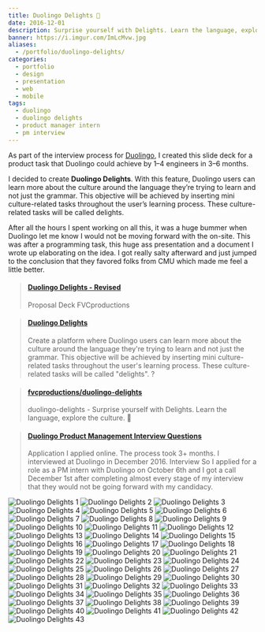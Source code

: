 ```yaml
---
title: Duolingo Delights 🎁
date: 2016-12-01
description: Surprise yourself with Delights. Learn the language, explore the culture.
banner: https://i.imgur.com/ImLcMvw.jpg
aliases:
  - /portfolio/duolingo-delights/
categories:
  - portfolio
  - design
  - presentation
  - web
  - mobile
tags:
  - duolingo
  - duolingo delights
  - product manager intern
  - pm interview
---
```


As part of the interview process for [Duolingo](https://duolingo.com), I created this slide deck for a product task that Duolingo could achieve by 1–4 engineers in 3–6 months.

I decided to create **Duolingo Delights**. With this feature, Duolingo users can learn more about the culture around the language they’re trying to learn and not just the grammar. This objective will be achieved by inserting mini culture-related tasks throughout the user’s learning process. These culture-related tasks will be called delights.

After all the hours I spent working on all this, it was a huge bummer when Duolingo let me know I would not be moving forward with the on-site. This was after a programming task, this huge ass presentation and a document I wrote up elaborating on the idea. I got really salty afterward and just jumped to the conclusion that they favored folks from CMU which made me feel a little better.

<blockquote class="embedly-card"><h4><a href="https://speakerdeck.com/fvcproductions/duolingo-delights-revised-1">Duolingo Delights - Revised</a></h4><p>Proposal Deck FVCproductions</p></blockquote>
<script async src="//cdn.embedly.com/widgets/platform.js" charset="UTF-8"></script>

<blockquote class="embedly-card"><h4><a href="https://www.scribd.com/document/333594398/Duolingo-Delights">Duolingo Delights</a></h4><p>Create a platform where Duolingo users can learn more about the culture around the language they're trying to learn and not just the grammar. This objective will be achieved by inserting mini culture-related tasks throughout the user's learning process. These culture-related tasks will be called "delights". ?</p></blockquote>
<script async src="//cdn.embedly.com/widgets/platform.js" charset="UTF-8"></script>

<blockquote class="embedly-card"><h4><a href="https://github.com/fvcproductions/duolingo-delights">fvcproductions/duolingo-delights</a></h4><p>duolingo-delights - Surprise yourself with Delights. Learn the language, explore the culture. 🎁</p></blockquote>
<script async src="//cdn.embedly.com/widgets/platform.js" charset="UTF-8"></script>

<blockquote class="embedly-card"><h4><a href="https://www.glassdoor.com/Interview/Duolingo-Product-Management-Interview-Questions-EI_IE629348.0,8_KO9,27.htm#InterviewReview_12991817">Duolingo Product Management Interview Questions</a></h4><p>Application I applied online. The process took 3+ months. I interviewed at Duolingo in December 2016. Interview So I applied for a role as a PM intern with Duolingo on October 6th and I got a call December 1st after completing almost every stage of my interview that they would not be going forward with my candidacy.</p></blockquote>
<script async src="//cdn.embedly.com/widgets/platform.js" charset="UTF-8"></script>

![Duolingo Delights 1](https://i.imgur.com/ImLcMvw.jpg)
![Duolingo Delights 2](https://i.imgur.com/siMNCkz.jpg)
![Duolingo Delights 3](https://i.imgur.com/p1FHH4Y.jpg)
![Duolingo Delights 4](https://i.imgur.com/QIB1nMU.jpg)
![Duolingo Delights 5](https://i.imgur.com/taXQmZt.jpg)
![Duolingo Delights 6](https://i.imgur.com/eI2o8WH.jpg)
![Duolingo Delights 7](https://i.imgur.com/OP941xD.jpg)
![Duolingo Delights 8](https://i.imgur.com/XsnOrO5.jpg)
![Duolingo Delights 9](https://i.imgur.com/AGJzMi9.jpg)
![Duolingo Delights 10](https://i.imgur.com/gbUBamS.jpg)
![Duolingo Delights 11](https://i.imgur.com/XUudbXa.jpg)
![Duolingo Delights 12](https://i.imgur.com/L0W1kpF.jpg)
![Duolingo Delights 13](https://i.imgur.com/QcXxkRY.jpg)
![Duolingo Delights 14](https://i.imgur.com/kSMUN04.jpg)
![Duolingo Delights 15](https://i.imgur.com/3K4Emmv.jpg)
![Duolingo Delights 16](https://i.imgur.com/4a2koP0.jpg)
![Duolingo Delights 17](https://i.imgur.com/Rte3KDu.jpg)
![Duolingo Delights 18](https://i.imgur.com/lYqQWj5.jpg)
![Duolingo Delights 19](https://i.imgur.com/Sv9cwUg.jpg)
![Duolingo Delights 20](https://i.imgur.com/1ZJW1WZ.jpg)
![Duolingo Delights 21](https://i.imgur.com/XCCbkiu.jpg)
![Duolingo Delights 22](https://i.imgur.com/Mveej5P.jpg)
![Duolingo Delights 23](https://i.imgur.com/Ub5TiVU.jpg)
![Duolingo Delights 24](https://i.imgur.com/YjJ6dG8.jpg)
![Duolingo Delights 25](https://i.imgur.com/HyemEmQ.jpg)
![Duolingo Delights 26](https://i.imgur.com/Zd9Z2Op.jpg)
![Duolingo Delights 27](https://i.imgur.com/K5B7U4z.jpg)
![Duolingo Delights 28](https://i.imgur.com/zZYGXzi.jpg)
![Duolingo Delights 29](https://i.imgur.com/7WoJOm1.jpg)
![Duolingo Delights 30](https://i.imgur.com/c660PaC.jpg)
![Duolingo Delights 31](https://i.imgur.com/1jBZ9SV.jpg)
![Duolingo Delights 32](https://i.imgur.com/hmmdxX5.jpg)
![Duolingo Delights 33](https://i.imgur.com/lsNZTRX.jpg)
![Duolingo Delights 34](https://i.imgur.com/MuQyqxi.jpg)
![Duolingo Delights 35](https://i.imgur.com/XQuoYDh.jpg)
![Duolingo Delights 36](https://i.imgur.com/PAFFnNq.jpg)
![Duolingo Delights 37](https://i.imgur.com/HU2bJll.jpg)
![Duolingo Delights 38](https://i.imgur.com/PAFFnNq.jpg)
![Duolingo Delights 39](https://i.imgur.com/XBoOVE4.jpg)
![Duolingo Delights 40](https://i.imgur.com/WkdKalz.jpg)
![Duolingo Delights 41](https://i.imgur.com/KrkZV7d.jpg)
![Duolingo Delights 42](https://i.imgur.com/8qglVMb.jpg)
![Duolingo Delights 43](https://i.imgur.com/DHqRPpq.jpg)
